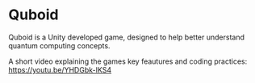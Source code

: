 # Quboid
Quboid is a Unity developed game, designed to help better understand quantum computing concepts.

A short video explaining the games key feautures and coding practices:
https://youtu.be/YHDGbk-IKS4
